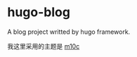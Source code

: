 # hugo-blog
A blog project writted by hugo framework.

我这里采用的主题是 [m10c](https://themes.gohugo.io/themes/hugo-theme-m10c/)